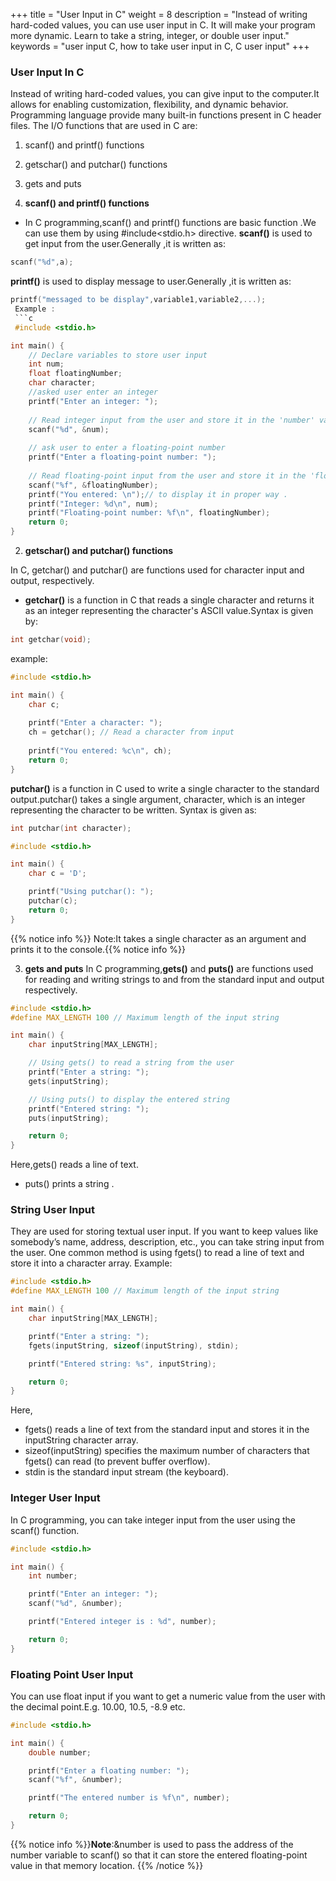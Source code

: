 +++ title = "User Input in C" weight = 8 description = "Instead of writing hard-coded values, you can use user input in C. It will make your program more dynamic. Learn to take a string, integer, or double user input." keywords = "user input C, how to take user input in C, C user input" +++

### User Input In C
Instead of writing hard-coded values, you can give input to the computer.It allows for  enabling customization, flexibility, and dynamic behavior. Programming language provide many built-in functions present in C header files.
The I/O functions that are used in C are:
1) scanf() and printf() functions
2) getschar() and putchar() functions
3) gets and puts
 

1) **scanf() and printf() functions**
- In C programming,scanf() and printf() functions are basic function .We can use them by using #include<stdio.h> directive.
**scanf()**  is used to get input from the user.Generally ,it is written as:
```c
scanf("%d",a);
```
**printf()** is used  to display message to user.Generally ,it is written as:
```c
printf("messaged to be display",variable1,variable2,...);
 Example :
 ```c
 #include <stdio.h>

int main() {
    // Declare variables to store user input
    int num;
    float floatingNumber;
    char character;
    //asked user enter an integer
    printf("Enter an integer: ");
    
    // Read integer input from the user and store it in the 'number' variable
    scanf("%d", &num);
    
    // ask user to enter a floating-point number
    printf("Enter a floating-point number: ");
    
    // Read floating-point input from the user and store it in the 'floatingNumber' variable
    scanf("%f", &floatingNumber);
    printf("You entered: \n");// to display it in proper way .
    printf("Integer: %d\n", num);
    printf("Floating-point number: %f\n", floatingNumber);
    return 0;
}
```
2) **getschar() and putchar() functions**

In C, getchar() and putchar() are functions used for character input and output, respectively.
- **getchar()** is a function in C that reads a single character and returns it as an integer representing the character's ASCII value.Syntax is given by:
```c 
int getchar(void);
```
example:
```c 
#include <stdio.h>

int main() {
    char c;
    
    printf("Enter a character: ");
    ch = getchar(); // Read a character from input
    
    printf("You entered: %c\n", ch);
    return 0;
}
```
**putchar()** is a function in C used to write a single character to the standard output.putchar() takes a single argument, character, which is an integer representing the character to be written.
Syntax is given as:
```c 
int putchar(int character);
```
```c
#include <stdio.h>

int main() {
    char c = 'D';

    printf("Using putchar(): ");
    putchar(c); 
    return 0;
}
```
{{% notice info %}} Note:It takes a single character as an argument and prints it to the console.{{% notice info %}}

3) **gets and puts**
In C programming,**gets()** and **puts()** are functions used for reading and writing strings to and from the standard input and output respectively.
```c
#include <stdio.h>
#define MAX_LENGTH 100 // Maximum length of the input string

int main() {
    char inputString[MAX_LENGTH];

    // Using gets() to read a string from the user
    printf("Enter a string: ");
    gets(inputString);

    // Using puts() to display the entered string
    printf("Entered string: ");
    puts(inputString);

    return 0;
}
```
Here,gets() reads a line of text.
- puts() prints a string .
### String User Input
They are used for storing textual user input. If you want to keep values like somebody’s name, address, description, etc., you can take string input from the user. One common method is using fgets() to read a line of text and store it into a character array.
Example:
```c
#include <stdio.h>
#define MAX_LENGTH 100 // Maximum length of the input string

int main() {
    char inputString[MAX_LENGTH];

    printf("Enter a string: ");
    fgets(inputString, sizeof(inputString), stdin);

    printf("Entered string: %s", inputString);

    return 0;
}
```
Here, 
- fgets() reads a line of text from the standard input and stores it in the inputString character array.
- sizeof(inputString) specifies the maximum number of characters that fgets() can read (to prevent buffer overflow).
- stdin is the standard input stream (the keyboard).
### Integer User Input

In C programming, you can take integer input from the user using the scanf() function.
```c 
#include <stdio.h>

int main() {
    int number;

    printf("Enter an integer: ");
    scanf("%d", &number);

    printf("Entered integer is : %d", number);

    return 0;
}
``` 
### Floating Point User Input
You can use float input if you want to get a numeric value from the user with the decimal point.E.g. 10.00, 10.5, -8.9 etc.
```c
#include <stdio.h>

int main() {
    double number;

    printf("Enter a floating number: ");
    scanf("%f", &number);

    printf("The entered number is %f\n", number);

    return 0;
}
```

{{% notice info %}}**Note**:&number is used to pass the address of the number variable to scanf() so that it can store the entered floating-point value in that memory location.
{{% /notice %}}



  
  



